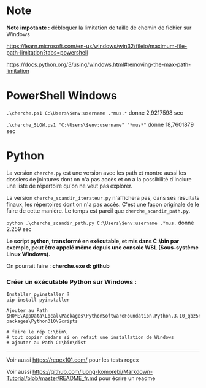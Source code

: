 # Note

**Note impotante :** débloquer la limitation de taille de chemin de fichier sur Windows 

https://learn.microsoft.com/en-us/windows/win32/fileio/maximum-file-path-limitation?tabs=powershell

https://docs.python.org/3/using/windows.html#removing-the-max-path-limitation

# PowerShell Windows

`.\cherche.ps1 C:\Users\$env:username .*mus.*` donne 2,9217598 sec

`.\cherche_SLOW.ps1 "C:\Users\$env:username" "*mus*"` donne 18,7601879 sec

# Python 

La version `cherche.py` est une version avec les path et montre aussi les dossiers de jointures dont on n'a pas accès et on a la possibilité d'inclure une liste de répertoire qu'on ne veut pas explorer.

La version `cherche_scandir_iterateur.py` n'affichera pas, dans ses résultats finaux, les répertoires dont on n'a pas accès. C'est une façon originale de le faire de cette manière. Le temps est pareil que `cherche_scandir_path.py`.

`python .\cherche_scandir_path.py C:\Users\$env:username .*mus.` donne 2.259 sec

**Le script python, transformé en exécutable, et mis dans C:\bin par exemple, peut être appelé même depuis une console WSL (Sous-système Linux Windows).**

On pourrait faire : **cherche.exe d: github**

### Créer un exécutable Python sur Windows :

    Installer pyinstaller ?
    pip install pyinstaller
    
    Ajouter au Path $HOME\AppData\Local\Packages\PythonSoftwareFoundation.Python.3.10_qbz5n2kfra8p0\LocalCache\local-packages\Python310\Scripts

    # faire le rép C:\bin\
    # tout copier dedans si on refait une installation de Windows
    # ajouter au Path C:\bin\dist


***

Voir aussi https://regex101.com/ pour les tests regex

Voir aussi https://github.com/luong-komorebi/Markdown-Tutorial/blob/master/README_fr.md pour écrire un readme